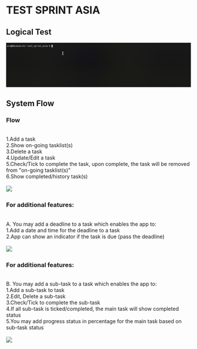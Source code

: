 # TEST SPRINT ASIA

## Logical Test
![](https://github.com/rixon08/test_sprint_asia/blob/master/logical_test.gif)
## System Flow
### Flow
<br>1.Add a task
<br>2.Show on-going tasklist(s)
<br>3.Delete a task
<br>4.Update/Edit a task
<br>5.Check/Tick to complete the task, upon complete, the task will be removed from "on-going tasklist(s)"
<br>6.Show completed/history task(s)
<br><br><img src="https://github.com/rixon08/test_sprint_asia/blob/master/a.gif" width="300">

### For additional features:
<br>A. You may add a deadline to a task which enables the app to:
  <br>1.Add a date and time for the deadline to a task
  <br>2.App can show an indicator if the task is due (pass the deadline)
  <br><br><img src="https://github.com/rixon08/test_sprint_asia/blob/master/b.gif" width="300">

### For additional features:
<br>B. You may add a sub-task to a task which enables the app to:
  <br>1.Add a sub-task to task
  <br>2.Edit, Delete a sub-task
  <br>3.Check/Tick to complete the sub-task
  <br>4.If all sub-task is ticked/completed, the main task will show completed status
  <br>5.You may add progress status in percentage for the main task based on sub-task status
<br><br><img src="https://github.com/rixon08/test_sprint_asia/blob/master/c.gif" width="300">

